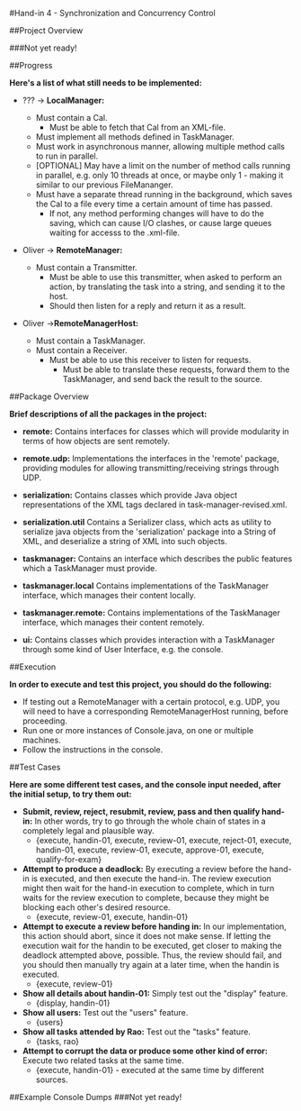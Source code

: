 #Hand-in 4 - Synchronization and Concurrency Control

##Project Overview

###Not yet ready!

##Progress

__Here's a list of what still needs to be implemented:__

 * ??? -> __LocalManager:__ 
   * Must contain a Cal.
     * Must be able to fetch that Cal from an XML-file.
   * Must implement all methods defined in TaskManager.
   * Must work in asynchronous manner, allowing multiple method calls to run in parallel.
   * [OPTIONAL] May have a limit on the number of method calls running in parallel, e.g. only 10 threads at once, or maybe only 1 - making it similar to our previous FileMananger.
   * Must have a separate thread running in the background, which saves the Cal to a file every time a certain amount of time has passed.
     * If not, any method performing changes will have to do the saving, which can cause I/O clashes, or cause large queues waiting for accesss to the .xml-file.
 
 * Oliver -> __RemoteManager:__
   * Must contain a Transmitter.
     * Must be able to use this transmitter, when asked to perform an action, by translating the task into a string, and sending it to the host.
     * Should then listen for a reply and return it as a result.
 * Oliver ->__RemoteManagerHost:__ 
   * Must contain a TaskManager.
   * Must contain a Receiver.
     * Must be able to use this receiver to listen for requests.
       * Must be able to translate these requests, forward them to the TaskManager, and send back the result to the source.
 
##Package Overview

__Brief descriptions of all the packages in the project:__ 
 * __remote:__ Contains interfaces for classes which will provide modularity in terms of how objects are sent remotely.
 * __remote.udp:__ Implementations the interfaces in the 'remote' package, providing modules for allowing transmitting/receiving strings through UDP. 

 * __serialization:__ Contains classes which provide Java object representations of the XML tags declared in task-manager-revised.xml.
 * __serialization.util__ Contains a Serializer class, which acts as  utility to serialize java objects from the 'serialization' package into a String of XML, and deserialize a string of XML into such objects.   

 * __taskmanager:__ Contains an interface which describes the public features which a TaskManager must provide.
 * __taskmanager.local__ Contains implementations of the TaskManager interface, which manages their content locally.
 * __taskmanager.remote:__ Contains implementations of the TaskManager interface, which manages their content remotely.

 * __ui:__ Contains classes which provides interaction with a TaskManager through some kind of User Interface, e.g. the console.

##Execution

__In order to execute and test this project, you should do the following:__

 * If testing out a RemoteManager with a certain protocol, e.g. UDP, you will need to have a corresponding RemoteManagerHost running, before proceeding.
 * Run one or more instances of Console.java, on one or multiple machines.
 * Follow the instructions in the console.

##Test Cases

__Here are some different test cases, and the console input needed, after the initial setup, to try them out:__

 * __Submit, review, reject, resubmit, review, pass and then qualify hand-in:__ In other words, try to go through the whole chain of states in a completely legal and plausible way.
   * {execute, handin-01, execute, review-01, execute, reject-01, execute, handin-01, execute, review-01, execute, approve-01, execute, qualify-for-exam}
 * __Attempt to produce a deadlock:__ By executing a review before the hand-in is executed, and then execute the hand-in. The review execution might then wait for the hand-in execution to complete, which in turn waits for the review execution to complete, because they might be blocking each other's desired resource.
   * {execute, review-01, execute, handin-01}
 * __Attempt to execute a review before handing in:__ In our implementation, this action should abort, since it does not make sense. If letting the execution wait for the handin to be executed, get closer to making the deadlock attempted above, possible. Thus, the review should fail, and you should then manually try again at a later time, when the handin is executed.
   * {execute, review-01}
 * __Show all details about handin-01:__ Simply test out the "display" feature.
   * {display, handin-01}
 * __Show all users:__ Test out the "users" feature.
   * {users}
 * __Show all tasks attended by Rao:__ Test out the "tasks" feature.
   * {tasks, rao}
 * __Attempt to corrupt the data or produce some other kind of error:__ Execute two related tasks at the same time.
   * {execute, handin-01} - executed at the same time by different sources.

##Example Console Dumps
###Not yet ready!